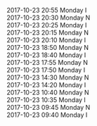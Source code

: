 2017-10-23 20:55 Monday  I  
2017-10-23 20:30 Monday  N  
2017-10-23 20:25 Monday  I  
2017-10-23 20:15 Monday  N  
2017-10-23 20:10 Monday  I  
2017-10-23 18:50 Monday  N  
2017-10-23 18:40 Monday  I  
2017-10-23 17:55 Monday  N  
2017-10-23 17:50 Monday  I  
2017-10-23 14:30 Monday  N  
2017-10-23 14:20 Monday  I  
2017-10-23 10:40 Monday  N  
2017-10-23 10:35 Monday  I  
2017-10-23 09:45 Monday  N  
2017-10-23 09:40 Monday  I  
